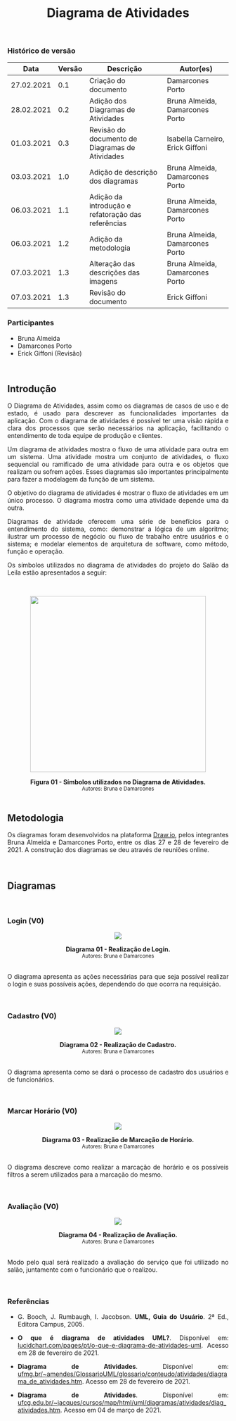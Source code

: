# <center> Diagrama de Atividades
<br>

### Histórico de versão
|Data | Versão | Descrição | Autor(es)
| -- | -- | -- | -- |
| 27.02.2021 | 0.1 | Criação do documento |Damarcones Porto|
| 28.02.2021 | 0.2 | Adição dos Diagramas de Atividades |Bruna Almeida, Damarcones Porto|
| 01.03.2021 | 0.3 | Revisão do documento de Diagramas de Atividades |Isabella Carneiro, Erick Giffoni|
| 03.03.2021 | 1.0 | Adição de descrição dos diagramas |Bruna Almeida, Damarcones Porto|
| 06.03.2021 | 1.1 | Adição da introdução e refatoração das referências | Bruna Almeida, Damarcones Porto |
| 06.03.2021 | 1.2 | Adição da metodologia | Bruna Almeida, Damarcones Porto |
| 07.03.2021 | 1.3 | Alteração das descrições das imagens | Bruna Almeida, Damarcones Porto |
| 07.03.2021 | 1.3 | Revisão do documento | Erick Giffoni |

### Participantes

* Bruna Almeida 
* Damarcones Porto
* Erick Giffoni (Revisão)

<br>

## Introdução

<p align="justify">O Diagrama de Atividades, assim como os diagramas de casos de uso e de estado, é usado para descrever as funcionalidades importantes da aplicação. Com o diagrama de atividades é possível ter uma visão rápida e clara dos processos que serão necessários na aplicação, facilitando o entendimento de toda equipe de produção e clientes.</p>
<p align="justify">Um diagrama de atividades mostra o fluxo de uma atividade para outra em um sistema. Uma atividade mostra um conjunto de atividades, o fluxo sequencial ou ramificado de uma atividade para outra e os objetos que realizam ou sofrem ações. Esses diagramas são importantes principalmente para fazer a modelagem da função de um sistema.</p>
<p align="justify">O objetivo do diagrama de atividades é mostrar o fluxo de atividades em um único processo. O diagrama mostra como uma atividade depende uma da outra.</p>
<p align="justify">Diagramas de atividade oferecem uma série de benefícios para o entendimento do sistema, como: demonstrar a lógica de um algoritmo; ilustrar um processo de negócio ou fluxo de trabalho entre usuários e o sistema; e modelar elementos de arquitetura de software, como método, função e operação.</p>
<p align="justify">Os símbolos utilizados no diagrama de atividades do projeto do Salão da Leila estão apresentados a seguir:</p>

<br>

[<div align='center'><img height="400px" src="../../../../img/diagrama_atividades/legenda-atividade.png"></div>](../../img/../../img/diagrama_atividades/legenda-atividade.png)
<figcaption align="center">
    <b>Figura 01 - Símbolos utilizados no Diagrama de Atividades.</b>
    <br>
    <small>Autores: Bruna e Damarcones</small>
</figcaption>
</br>


## Metodologia

<p align="justify">Os diagramas foram desenvolvidos na plataforma <a href="https://app.diagrams.net/">Draw.io</a>, pelos integrantes Bruna Almeida e Damarcones Porto, entre os dias 27 e 28 de fevereiro de 2021. A construção dos diagramas se deu através de reuniões online.</p>

<br>

## Diagramas
<br>

### Login (V0)

[<div align='center'><img hight="auto" width="auto" src="../../../../img/diagrama_atividades/diagrama_tarefas_login.png"></div>](../../img/../../img/diagrama_atividades/diagrama_tarefas_login.png)
<figcaption align="center">
    <b>Diagrama 01 - Realização de Login.</b>
    <br>
    <small>Autores: Bruna e Damarcones</small>
</figcaption>
</br>
<p align="justify">O diagrama apresenta as ações necessárias para que seja possível realizar o login e suas possíveis ações, dependendo do que ocorra na requisição.</p>

</br>

<!-- ----------------------------------------------------------------------------------------------------------------- -->
### Cadastro (V0)


[<div align='center'><img hight="auto" width="auto" src="../../../../img/diagrama_atividades/diagrama_tarefas_cadastro.png"></div>](../../img/../../img/diagrama_atividades/diagrama_tarefas_cadastro.png)
<figcaption align="center">
    <b>Diagrama 02 - Realização de Cadastro.</b>
    <br>
    <small>Autores: Bruna e Damarcones</small>
</figcaption>
</br>
<p align="justify">O diagrama apresenta como se dará o processo de cadastro dos usuários e de funcionários.</p>
</br>

<!-- ----------------------------------------------------------------------------------------------------------------- -->
### Marcar Horário (V0)

[<div align='center'><img hight="auto" width="auto" src="../../../../img/diagrama_atividades/diagrama_tarefas_marcar_horario.png"></div>](../../img/../../img/diagrama_atividades/diagrama_tarefas_marcar_horario.png)
<figcaption align="center">
    <b>Diagrama 03 - Realização de Marcação de Horário.</b>
    <br>
    <small>Autores: Bruna e Damarcones</small>
</figcaption>
</br>
<p align="justify">O diagrama descreve como realizar a marcação de horário e os possíveis filtros a serem utilizados para a marcação do mesmo.</p>
</br>

<!-- ----------------------------------------------------------------------------------------------------------------- -->
### Avaliação (V0)



[<div align='center'><img hight="auto" width="auto" src="../../../../img/diagrama_atividades/diagrama_tarefas_avaliacao.png"></div>](../../img/../../img/diagrama_atividades/diagrama_tarefas_avaliacao.png)
<figcaption align="center">
    <b>Diagrama 04 - Realização de Avaliação.</b>
    <br>
    <small>Autores: Bruna e Damarcones</small>
</figcaption>
</br>
<p align="justify">Modo pelo qual será realizado a avaliação do serviço que foi utilizado no salão, juntamente com o funcionário que o realizou. </p>
</br>

<!-- ----------------------------------------------------------------------------------------------------------------- -->
### Referências

- <p align="justify">G. Booch, J. Rumbaugh, I. Jacobson. <b>UML, Guia do Usuário</b>. 2ª Ed., Editora Campus, 2005.</p>
- <p align="justify"><b>O que é diagrama de atividades UML?</b>. Disponível em: <a href="https://www.lucidchart.com/pages/pt/o-que-e-diagrama-de-atividades-uml">lucidchart.com/pages/pt/o-que-e-diagrama-de-atividades-uml</a>. Acesso em 28 de fevereiro de 2021.</p>
- <p align="justify"><b>Diagrama de Atividades</b>. Disponível em: <a href=https://homepages.dcc.ufmg.br/~amendes/GlossarioUML/glossario/conteudo/atividades/diagrama_de_atividades.htm>ufmg.br/~amendes/GlossarioUML/glossario/conteudo/atividades/diagrama_de_atividades.htm</a>. Acesso em 28 de fevereiro de 2021.</p>
- <p align="justify"></a><b>Diagrama de Atividades</b>. Disponível em: <a href=http://www.dsc.ufcg.edu.br/~jacques/cursos/map/html/uml/diagramas/atividades/diag_atividades.htm>ufcg.edu.br/~jacques/cursos/map/html/uml/diagramas/atividades/diag_atividades.htm</a>. Acesso em 04 de março de 2021.</p>
